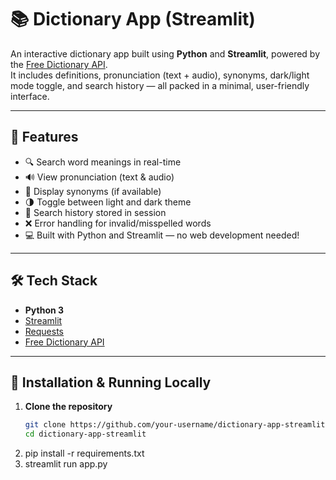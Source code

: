 # 📚 Dictionary App (Streamlit)

An interactive dictionary app built using **Python** and **Streamlit**, powered by the [Free Dictionary API](https://dictionaryapi.dev/).  
It includes definitions, pronunciation (text + audio), synonyms, dark/light mode toggle, and search history — all packed in a minimal, user-friendly interface.

---

## 🚀 Features

- 🔍 Search word meanings in real-time
- 🔊 View pronunciation (text & audio)
- 🔁 Display synonyms (if available)
- 🌗 Toggle between light and dark theme
- 📜 Search history stored in session
- ❌ Error handling for invalid/misspelled words
- 💻 Built with Python and Streamlit — no web development needed!

---

## 🛠 Tech Stack

- **Python 3**
- [Streamlit](https://streamlit.io)
- [Requests](https://docs.python-requests.org/)
- [Free Dictionary API](https://dictionaryapi.dev/)

---


## 🔧 Installation & Running Locally

1. **Clone the repository**
   ```bash
   git clone https://github.com/your-username/dictionary-app-streamlit.git
   cd dictionary-app-streamlit
2. pip install -r requirements.txt
3. streamlit run app.py

